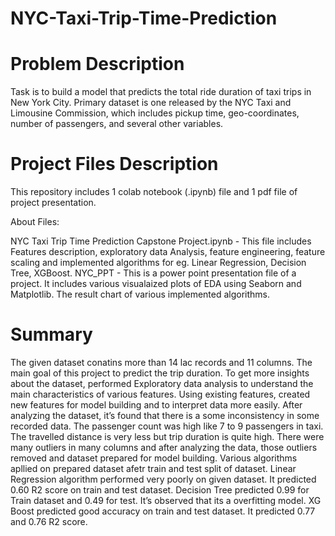 # NYC-Taxi-Trip-Time-Prediction
# Problem Description
Task is to build a model that predicts the total ride duration of taxi trips in New York City. Primary dataset is one released by the NYC Taxi and Limousine Commission, which includes pickup time, geo-coordinates, number of passengers, and several other variables.
#  Project Files Description
This repository includes 1 colab notebook (.ipynb) file and 1 pdf file of project presentation.

About Files:



NYC Taxi Trip Time Prediction Capstone Project.ipynb - This file includes Features description, exploratory data Analysis, feature engineering, feature scaling and implemented algorithms for eg. Linear Regression, Decision Tree, XGBoost.
NYC_PPT - This is a power point presentation file of a project. It includes various visualaized plots of EDA using Seaborn and Matplotlib. The result chart of various implemented algorithms.
# Summary



The given dataset conatins more than 14 lac records and 11 columns. The main goal of this project to predict the trip duration. To get more insights about the dataset, performed Exploratory data analysis to understand the main characteristics of various features. Using existing features, created new features for model building and to interpret data more easily. After analyzing the dataset, it’s found that there is a some inconsistency in some recorded data. The passenger count was high like 7 to 9 passengers in taxi. The travelled distance is very less but trip duration is quite high. There were many outliers in many columns and after analyzing the data, those outliers removed and dataset prepared for model building. Various algorithms apllied on prepared dataset afetr train and test split of dataset. Linear Regression algorithm performed very poorly on given dataset. It predicted 0.60 R2 score on train and test dataset. Decision Tree predicted 0.99 for Train dataset and 0.49 for test. It’s observed that its a overfitting model. XG Boost predicted good accuracy on train and test dataset. It predicted 0.77 and 0.76 R2 score.

